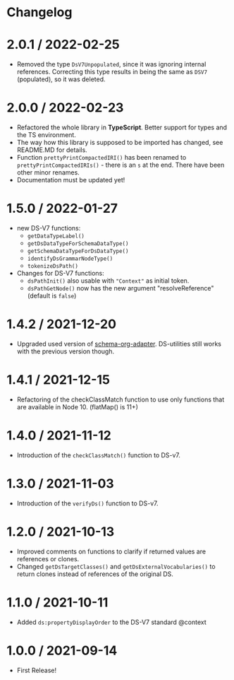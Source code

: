 # Changelog

2.0.1 / 2022-02-25
==================

* Removed the type `DsV7Unpopulated`, since it was ignoring internal references. Correcting this type results in being the same as `DSV7` (populated), so it was deleted.

2.0.0 / 2022-02-23
==================

* Refactored the whole library in **TypeScript**. Better support for types and the TS environment.
* The way how this library is supposed to be imported has changed, see README.MD for details.
* Function `prettyPrintCompactedIRI()` has been renamed to `prettyPrintCompactedIRIs()` - there is an `s` at the end. There have been other minor renames.
* Documentation must be updated yet!

1.5.0 / 2022-01-27
==================

* new DS-V7 functions:
  * `getDataTypeLabel()`
  * `getDsDataTypeForSchemaDataType()`
  * `getSchemaDataTypeForDsDataType()`
  * `identifyDsGrammarNodeType()`
  * `tokenizeDsPath()`
* Changes for DS-V7 functions:
  * `dsPathInit()` also usable with `"Context"` as initial token.
  * `dsPathGetNode()` now has the new argument "resolveReference" (default is `false`)

1.4.2 / 2021-12-20
==================

* Upgraded used version of [schema-org-adapter](https://www.npmjs.com/package/schema-org-adapter). DS-utilities still works with the previous version though.

1.4.1 / 2021-12-15
==================

* Refactoring of the checkClassMatch function to use only functions that are available in Node 10. (flatMap() is 11+)

1.4.0 / 2021-11-12
==================

* Introduction of the `checkClassMatch()` function to DS-v7.

1.3.0 / 2021-11-03
==================

* Introduction of the `verifyDs()` function to DS-v7.

1.2.0 / 2021-10-13
==================

* Improved comments on functions to clarify if returned values are references or clones.
* Changed `getDsTargetClasses()` and `getDsExternalVocabularies()` to return clones instead of references of the original DS.

1.1.0 / 2021-10-11
==================

* Added `ds:propertyDisplayOrder` to the DS-V7 standard @context

1.0.0 / 2021-09-14
==================

* First Release!